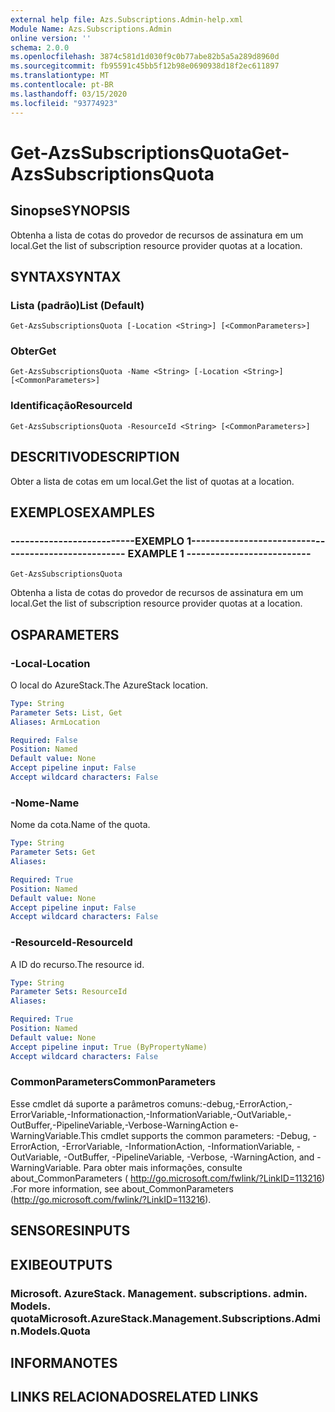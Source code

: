 ```yaml
---
external help file: Azs.Subscriptions.Admin-help.xml
Module Name: Azs.Subscriptions.Admin
online version: ''
schema: 2.0.0
ms.openlocfilehash: 3874c581d1d030f9c0b77abe82b5a5a289d8960d
ms.sourcegitcommit: fb95591c45bb5f12b98e0690938d18f2ec611897
ms.translationtype: MT
ms.contentlocale: pt-BR
ms.lasthandoff: 03/15/2020
ms.locfileid: "93774923"
---
```

# <span data-ttu-id="c6dea-101">Get-AzsSubscriptionsQuota</span><span class="sxs-lookup"><span data-stu-id="c6dea-101">Get-AzsSubscriptionsQuota</span></span>

## <span data-ttu-id="c6dea-102">Sinopse</span><span class="sxs-lookup"><span data-stu-id="c6dea-102">SYNOPSIS</span></span>
<span data-ttu-id="c6dea-103">Obtenha a lista de cotas do provedor de recursos de assinatura em um local.</span><span class="sxs-lookup"><span data-stu-id="c6dea-103">Get the list of subscription resource provider quotas at a location.</span></span>

## <span data-ttu-id="c6dea-104">SYNTAX</span><span class="sxs-lookup"><span data-stu-id="c6dea-104">SYNTAX</span></span>

### <span data-ttu-id="c6dea-105">Lista (padrão)</span><span class="sxs-lookup"><span data-stu-id="c6dea-105">List (Default)</span></span>
```
Get-AzsSubscriptionsQuota [-Location <String>] [<CommonParameters>]
```

### <span data-ttu-id="c6dea-106">Obter</span><span class="sxs-lookup"><span data-stu-id="c6dea-106">Get</span></span>
```
Get-AzsSubscriptionsQuota -Name <String> [-Location <String>] [<CommonParameters>]
```

### <span data-ttu-id="c6dea-107">Identificação</span><span class="sxs-lookup"><span data-stu-id="c6dea-107">ResourceId</span></span>
```
Get-AzsSubscriptionsQuota -ResourceId <String> [<CommonParameters>]
```

## <span data-ttu-id="c6dea-108">DESCRITIVO</span><span class="sxs-lookup"><span data-stu-id="c6dea-108">DESCRIPTION</span></span>
<span data-ttu-id="c6dea-109">Obter a lista de cotas em um local.</span><span class="sxs-lookup"><span data-stu-id="c6dea-109">Get the list of quotas at a location.</span></span>

## <span data-ttu-id="c6dea-110">EXEMPLOS</span><span class="sxs-lookup"><span data-stu-id="c6dea-110">EXAMPLES</span></span>

### <span data-ttu-id="c6dea-111">--------------------------EXEMPLO 1--------------------------</span><span class="sxs-lookup"><span data-stu-id="c6dea-111">-------------------------- EXAMPLE 1 --------------------------</span></span>
```
Get-AzsSubscriptionsQuota
```

<span data-ttu-id="c6dea-112">Obtenha a lista de cotas do provedor de recursos de assinatura em um local.</span><span class="sxs-lookup"><span data-stu-id="c6dea-112">Get the list of subscription resource provider quotas at a location.</span></span>

## <span data-ttu-id="c6dea-113">OS</span><span class="sxs-lookup"><span data-stu-id="c6dea-113">PARAMETERS</span></span>

### <span data-ttu-id="c6dea-114">-Local</span><span class="sxs-lookup"><span data-stu-id="c6dea-114">-Location</span></span>
<span data-ttu-id="c6dea-115">O local do AzureStack.</span><span class="sxs-lookup"><span data-stu-id="c6dea-115">The AzureStack location.</span></span>

```yaml
Type: String
Parameter Sets: List, Get
Aliases: ArmLocation

Required: False
Position: Named
Default value: None
Accept pipeline input: False
Accept wildcard characters: False
```

### <span data-ttu-id="c6dea-116">-Nome</span><span class="sxs-lookup"><span data-stu-id="c6dea-116">-Name</span></span>
<span data-ttu-id="c6dea-117">Nome da cota.</span><span class="sxs-lookup"><span data-stu-id="c6dea-117">Name of the quota.</span></span>

```yaml
Type: String
Parameter Sets: Get
Aliases: 

Required: True
Position: Named
Default value: None
Accept pipeline input: False
Accept wildcard characters: False
```

### <span data-ttu-id="c6dea-118">-ResourceId</span><span class="sxs-lookup"><span data-stu-id="c6dea-118">-ResourceId</span></span>
<span data-ttu-id="c6dea-119">A ID do recurso.</span><span class="sxs-lookup"><span data-stu-id="c6dea-119">The resource id.</span></span>

```yaml
Type: String
Parameter Sets: ResourceId
Aliases: 

Required: True
Position: Named
Default value: None
Accept pipeline input: True (ByPropertyName)
Accept wildcard characters: False
```

### <span data-ttu-id="c6dea-120">CommonParameters</span><span class="sxs-lookup"><span data-stu-id="c6dea-120">CommonParameters</span></span>
<span data-ttu-id="c6dea-121">Esse cmdlet dá suporte a parâmetros comuns:-debug,-ErrorAction,-ErrorVariable,-Informationaction,-InformationVariable,-OutVariable,-OutBuffer,-PipelineVariable,-Verbose-WarningAction e-WarningVariable.</span><span class="sxs-lookup"><span data-stu-id="c6dea-121">This cmdlet supports the common parameters: -Debug, -ErrorAction, -ErrorVariable, -InformationAction, -InformationVariable, -OutVariable, -OutBuffer, -PipelineVariable, -Verbose, -WarningAction, and -WarningVariable.</span></span> <span data-ttu-id="c6dea-122">Para obter mais informações, consulte about_CommonParameters ( http://go.microsoft.com/fwlink/?LinkID=113216) .</span><span class="sxs-lookup"><span data-stu-id="c6dea-122">For more information, see about_CommonParameters (http://go.microsoft.com/fwlink/?LinkID=113216).</span></span>

## <span data-ttu-id="c6dea-123">SENSORES</span><span class="sxs-lookup"><span data-stu-id="c6dea-123">INPUTS</span></span>

## <span data-ttu-id="c6dea-124">EXIBE</span><span class="sxs-lookup"><span data-stu-id="c6dea-124">OUTPUTS</span></span>

### <span data-ttu-id="c6dea-125">Microsoft. AzureStack. Management. subscriptions. admin. Models. quota</span><span class="sxs-lookup"><span data-stu-id="c6dea-125">Microsoft.AzureStack.Management.Subscriptions.Admin.Models.Quota</span></span>

## <span data-ttu-id="c6dea-126">INFORMA</span><span class="sxs-lookup"><span data-stu-id="c6dea-126">NOTES</span></span>

## <span data-ttu-id="c6dea-127">LINKS RELACIONADOS</span><span class="sxs-lookup"><span data-stu-id="c6dea-127">RELATED LINKS</span></span>

